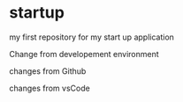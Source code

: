# startup
my first repository for my start up application

Change from developement environment

changes from Github

changes from vsCode
